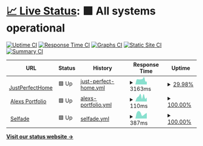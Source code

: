 # [📈 Live Status](https://demo.upptime.js.org): <!--live status--> **🟩 All systems operational**

[![Uptime CI](https://github.com/uptimey/upptime/workflows/Uptime%20CI/badge.svg)](https://github.com/uptimey/upptime/actions?query=workflow%3A%22Uptime+CI%22)
[![Response Time CI](https://github.com/uptimey/upptime/workflows/Response%20Time%20CI/badge.svg)](https://github.com/uptimey/upptime/actions?query=workflow%3A%22Response+Time+CI%22)
[![Graphs CI](https://github.com/uptimey/upptime/workflows/Graphs%20CI/badge.svg)](https://github.com/uptimey/upptime/actions?query=workflow%3A%22Graphs+CI%22)
[![Static Site CI](https://github.com/uptimey/upptime/workflows/Static%20Site%20CI/badge.svg)](https://github.com/uptimey/upptime/actions?query=workflow%3A%22Static+Site+CI%22)
[![Summary CI](https://github.com/uptimey/upptime/workflows/Summary%20CI/badge.svg)](https://github.com/uptimey/upptime/actions?query=workflow%3A%22Summary+CI%22)

<!--start: status pages-->
<!-- This summary is generated by Upptime (https://github.com/upptime/upptime) -->
<!-- Do not edit this manually, your changes will be overwritten -->
<!-- prettier-ignore -->
| URL | Status | History | Response Time | Uptime |
| --- | ------ | ------- | ------------- | ------ |
| <img alt="" src="https://icons.duckduckgo.com/ip3/www.justperfecthome.com.ico" height="13"> [JustPerfectHome](https://www.justperfecthome.com) | 🟩 Up | [just-perfect-home.yml](https://github.com/uptimey/upptime/commits/HEAD/history/just-perfect-home.yml) | <details><summary><img alt="Response time graph" src="./graphs/just-perfect-home/response-time-week.png" height="20"> 3163ms</summary><br><a href="https://uptimey.github.io/upptime/history/just-perfect-home"><img alt="Response time 2462" src="https://img.shields.io/endpoint?url=https%3A%2F%2Fraw.githubusercontent.com%2Fuptimey%2Fupptime%2FHEAD%2Fapi%2Fjust-perfect-home%2Fresponse-time.json"></a><br><a href="https://uptimey.github.io/upptime/history/just-perfect-home"><img alt="24-hour response time 3399" src="https://img.shields.io/endpoint?url=https%3A%2F%2Fraw.githubusercontent.com%2Fuptimey%2Fupptime%2FHEAD%2Fapi%2Fjust-perfect-home%2Fresponse-time-day.json"></a><br><a href="https://uptimey.github.io/upptime/history/just-perfect-home"><img alt="7-day response time 3163" src="https://img.shields.io/endpoint?url=https%3A%2F%2Fraw.githubusercontent.com%2Fuptimey%2Fupptime%2FHEAD%2Fapi%2Fjust-perfect-home%2Fresponse-time-week.json"></a><br><a href="https://uptimey.github.io/upptime/history/just-perfect-home"><img alt="30-day response time 2569" src="https://img.shields.io/endpoint?url=https%3A%2F%2Fraw.githubusercontent.com%2Fuptimey%2Fupptime%2FHEAD%2Fapi%2Fjust-perfect-home%2Fresponse-time-month.json"></a><br><a href="https://uptimey.github.io/upptime/history/just-perfect-home"><img alt="1-year response time 2462" src="https://img.shields.io/endpoint?url=https%3A%2F%2Fraw.githubusercontent.com%2Fuptimey%2Fupptime%2FHEAD%2Fapi%2Fjust-perfect-home%2Fresponse-time-year.json"></a></details> | <details><summary><a href="https://uptimey.github.io/upptime/history/just-perfect-home">29.98%</a></summary><a href="https://uptimey.github.io/upptime/history/just-perfect-home"><img alt="All-time uptime 61.28%" src="https://img.shields.io/endpoint?url=https%3A%2F%2Fraw.githubusercontent.com%2Fuptimey%2Fupptime%2FHEAD%2Fapi%2Fjust-perfect-home%2Fuptime.json"></a><br><a href="https://uptimey.github.io/upptime/history/just-perfect-home"><img alt="24-hour uptime 100.00%" src="https://img.shields.io/endpoint?url=https%3A%2F%2Fraw.githubusercontent.com%2Fuptimey%2Fupptime%2FHEAD%2Fapi%2Fjust-perfect-home%2Fuptime-day.json"></a><br><a href="https://uptimey.github.io/upptime/history/just-perfect-home"><img alt="7-day uptime 29.98%" src="https://img.shields.io/endpoint?url=https%3A%2F%2Fraw.githubusercontent.com%2Fuptimey%2Fupptime%2FHEAD%2Fapi%2Fjust-perfect-home%2Fuptime-week.json"></a><br><a href="https://uptimey.github.io/upptime/history/just-perfect-home"><img alt="30-day uptime 56.60%" src="https://img.shields.io/endpoint?url=https%3A%2F%2Fraw.githubusercontent.com%2Fuptimey%2Fupptime%2FHEAD%2Fapi%2Fjust-perfect-home%2Fuptime-month.json"></a><br><a href="https://uptimey.github.io/upptime/history/just-perfect-home"><img alt="1-year uptime 61.28%" src="https://img.shields.io/endpoint?url=https%3A%2F%2Fraw.githubusercontent.com%2Fuptimey%2Fupptime%2FHEAD%2Fapi%2Fjust-perfect-home%2Fuptime-year.json"></a></details>
| <img alt="" src="https://icons.duckduckgo.com/ip3/panluvme.github.io.ico" height="13"> [Alexs Portfolio](https://panluvme.github.io/) | 🟩 Up | [alexs-portfolio.yml](https://github.com/uptimey/upptime/commits/HEAD/history/alexs-portfolio.yml) | <details><summary><img alt="Response time graph" src="./graphs/alexs-portfolio/response-time-week.png" height="20"> 110ms</summary><br><a href="https://uptimey.github.io/upptime/history/alexs-portfolio"><img alt="Response time 103" src="https://img.shields.io/endpoint?url=https%3A%2F%2Fraw.githubusercontent.com%2Fuptimey%2Fupptime%2FHEAD%2Fapi%2Falexs-portfolio%2Fresponse-time.json"></a><br><a href="https://uptimey.github.io/upptime/history/alexs-portfolio"><img alt="24-hour response time 85" src="https://img.shields.io/endpoint?url=https%3A%2F%2Fraw.githubusercontent.com%2Fuptimey%2Fupptime%2FHEAD%2Fapi%2Falexs-portfolio%2Fresponse-time-day.json"></a><br><a href="https://uptimey.github.io/upptime/history/alexs-portfolio"><img alt="7-day response time 110" src="https://img.shields.io/endpoint?url=https%3A%2F%2Fraw.githubusercontent.com%2Fuptimey%2Fupptime%2FHEAD%2Fapi%2Falexs-portfolio%2Fresponse-time-week.json"></a><br><a href="https://uptimey.github.io/upptime/history/alexs-portfolio"><img alt="30-day response time 106" src="https://img.shields.io/endpoint?url=https%3A%2F%2Fraw.githubusercontent.com%2Fuptimey%2Fupptime%2FHEAD%2Fapi%2Falexs-portfolio%2Fresponse-time-month.json"></a><br><a href="https://uptimey.github.io/upptime/history/alexs-portfolio"><img alt="1-year response time 103" src="https://img.shields.io/endpoint?url=https%3A%2F%2Fraw.githubusercontent.com%2Fuptimey%2Fupptime%2FHEAD%2Fapi%2Falexs-portfolio%2Fresponse-time-year.json"></a></details> | <details><summary><a href="https://uptimey.github.io/upptime/history/alexs-portfolio">100.00%</a></summary><a href="https://uptimey.github.io/upptime/history/alexs-portfolio"><img alt="All-time uptime 100.00%" src="https://img.shields.io/endpoint?url=https%3A%2F%2Fraw.githubusercontent.com%2Fuptimey%2Fupptime%2FHEAD%2Fapi%2Falexs-portfolio%2Fuptime.json"></a><br><a href="https://uptimey.github.io/upptime/history/alexs-portfolio"><img alt="24-hour uptime 100.00%" src="https://img.shields.io/endpoint?url=https%3A%2F%2Fraw.githubusercontent.com%2Fuptimey%2Fupptime%2FHEAD%2Fapi%2Falexs-portfolio%2Fuptime-day.json"></a><br><a href="https://uptimey.github.io/upptime/history/alexs-portfolio"><img alt="7-day uptime 100.00%" src="https://img.shields.io/endpoint?url=https%3A%2F%2Fraw.githubusercontent.com%2Fuptimey%2Fupptime%2FHEAD%2Fapi%2Falexs-portfolio%2Fuptime-week.json"></a><br><a href="https://uptimey.github.io/upptime/history/alexs-portfolio"><img alt="30-day uptime 100.00%" src="https://img.shields.io/endpoint?url=https%3A%2F%2Fraw.githubusercontent.com%2Fuptimey%2Fupptime%2FHEAD%2Fapi%2Falexs-portfolio%2Fuptime-month.json"></a><br><a href="https://uptimey.github.io/upptime/history/alexs-portfolio"><img alt="1-year uptime 100.00%" src="https://img.shields.io/endpoint?url=https%3A%2F%2Fraw.githubusercontent.com%2Fuptimey%2Fupptime%2FHEAD%2Fapi%2Falexs-portfolio%2Fuptime-year.json"></a></details>
| <img alt="" src="https://icons.duckduckgo.com/ip3/selfade.com.ico" height="13"> [Selfade](https://selfade.com/) | 🟩 Up | [selfade.yml](https://github.com/uptimey/upptime/commits/HEAD/history/selfade.yml) | <details><summary><img alt="Response time graph" src="./graphs/selfade/response-time-week.png" height="20"> 387ms</summary><br><a href="https://uptimey.github.io/upptime/history/selfade"><img alt="Response time 322" src="https://img.shields.io/endpoint?url=https%3A%2F%2Fraw.githubusercontent.com%2Fuptimey%2Fupptime%2FHEAD%2Fapi%2Fselfade%2Fresponse-time.json"></a><br><a href="https://uptimey.github.io/upptime/history/selfade"><img alt="24-hour response time 380" src="https://img.shields.io/endpoint?url=https%3A%2F%2Fraw.githubusercontent.com%2Fuptimey%2Fupptime%2FHEAD%2Fapi%2Fselfade%2Fresponse-time-day.json"></a><br><a href="https://uptimey.github.io/upptime/history/selfade"><img alt="7-day response time 387" src="https://img.shields.io/endpoint?url=https%3A%2F%2Fraw.githubusercontent.com%2Fuptimey%2Fupptime%2FHEAD%2Fapi%2Fselfade%2Fresponse-time-week.json"></a><br><a href="https://uptimey.github.io/upptime/history/selfade"><img alt="30-day response time 322" src="https://img.shields.io/endpoint?url=https%3A%2F%2Fraw.githubusercontent.com%2Fuptimey%2Fupptime%2FHEAD%2Fapi%2Fselfade%2Fresponse-time-month.json"></a><br><a href="https://uptimey.github.io/upptime/history/selfade"><img alt="1-year response time 322" src="https://img.shields.io/endpoint?url=https%3A%2F%2Fraw.githubusercontent.com%2Fuptimey%2Fupptime%2FHEAD%2Fapi%2Fselfade%2Fresponse-time-year.json"></a></details> | <details><summary><a href="https://uptimey.github.io/upptime/history/selfade">100.00%</a></summary><a href="https://uptimey.github.io/upptime/history/selfade"><img alt="All-time uptime 100.00%" src="https://img.shields.io/endpoint?url=https%3A%2F%2Fraw.githubusercontent.com%2Fuptimey%2Fupptime%2FHEAD%2Fapi%2Fselfade%2Fuptime.json"></a><br><a href="https://uptimey.github.io/upptime/history/selfade"><img alt="24-hour uptime 100.00%" src="https://img.shields.io/endpoint?url=https%3A%2F%2Fraw.githubusercontent.com%2Fuptimey%2Fupptime%2FHEAD%2Fapi%2Fselfade%2Fuptime-day.json"></a><br><a href="https://uptimey.github.io/upptime/history/selfade"><img alt="7-day uptime 100.00%" src="https://img.shields.io/endpoint?url=https%3A%2F%2Fraw.githubusercontent.com%2Fuptimey%2Fupptime%2FHEAD%2Fapi%2Fselfade%2Fuptime-week.json"></a><br><a href="https://uptimey.github.io/upptime/history/selfade"><img alt="30-day uptime 100.00%" src="https://img.shields.io/endpoint?url=https%3A%2F%2Fraw.githubusercontent.com%2Fuptimey%2Fupptime%2FHEAD%2Fapi%2Fselfade%2Fuptime-month.json"></a><br><a href="https://uptimey.github.io/upptime/history/selfade"><img alt="1-year uptime 100.00%" src="https://img.shields.io/endpoint?url=https%3A%2F%2Fraw.githubusercontent.com%2Fuptimey%2Fupptime%2FHEAD%2Fapi%2Fselfade%2Fuptime-year.json"></a></details>

<!--end: status pages-->

[**Visit our status website →**](https://uptimey.github.io/upptime)
